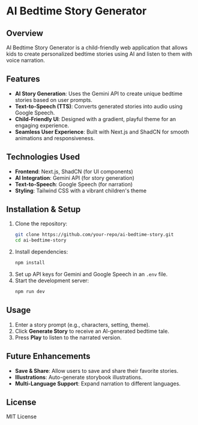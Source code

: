 # AI Bedtime Story Generator

## Overview

AI Bedtime Story Generator is a child-friendly web application that allows kids to create personalized bedtime stories using AI and listen to them with voice narration.

## Features

- **AI Story Generation**: Uses the Gemini API to create unique bedtime stories based on user prompts.
- **Text-to-Speech (TTS)**: Converts generated stories into audio using Google Speech.
- **Child-Friendly UI**: Designed with a gradient, playful theme for an engaging experience.
- **Seamless User Experience**: Built with Next.js and ShadCN for smooth animations and responsiveness.

## Technologies Used

- **Frontend**: Next.js, ShadCN (for UI components)
- **AI Integration**: Gemini API (for story generation)
- **Text-to-Speech**: Google Speech (for narration)
- **Styling**: Tailwind CSS with a vibrant children's theme

## Installation & Setup

1. Clone the repository:
   ```bash
   git clone https://github.com/your-repo/ai-bedtime-story.git
   cd ai-bedtime-story
   ```
2. Install dependencies:
   ```bash
   npm install
   ```
3. Set up API keys for Gemini and Google Speech in an `.env` file.
4. Start the development server:
   ```bash
   npm run dev
   ```

## Usage

1. Enter a story prompt (e.g., characters, setting, theme).
2. Click **Generate Story** to receive an AI-generated bedtime tale.
3. Press **Play** to listen to the narrated version.

## Future Enhancements

- **Save & Share**: Allow users to save and share their favorite stories.
- **Illustrations**: Auto-generate storybook illustrations.
- **Multi-Language Support**: Expand narration to different languages.

## License

MIT License


